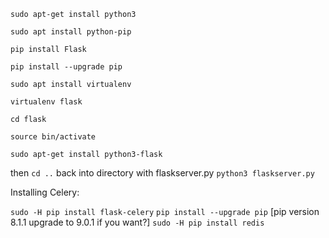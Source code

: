 `sudo apt-get install python3`

`sudo apt install python-pip`

`pip install Flask`

`pip install --upgrade pip`

`sudo apt install virtualenv`

`virtualenv flask`

  `cd flask`
  
  `source bin/activate`
    
`sudo apt-get install python3-flask`

  then `cd ..` back into directory with flaskserver.py
`python3 flaskserver.py`


Installing Celery:

`sudo -H pip install flask-celery`
  `pip install --upgrade pip`  [pip version 8.1.1 upgrade to 9.0.1 if you want?]
 `sudo -H pip install redis`
